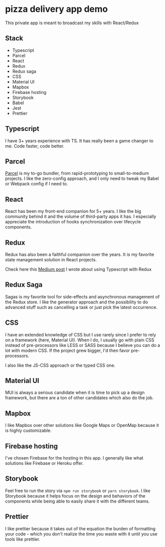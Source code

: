 # pizza delivery app demo

This private app is meant to broadcast my skills with React/Redux

## Stack

- Typescript
- Parcel
- React
- Redux
- Redux saga
- CSS
- Material UI
- Mapbox
- Firebase hosting
- Storybook
- Babel
- Jest
- Prettier

## Typescript

I have 3+ years experience with TS. It has really been a game changer to me. Code faster, code better.

## Parcel

[Parcel](https://parceljs.org/) is my to-go bundler, from rapid-prototyping to small-to-medium projects. I like the zero-config approach, and I only need to tweak my Babel or Webpack config if I need to.

## React

React has been my front-end companion for 5+ years. I like the big community behind it and the volume of third-party apps it has. I especially appreciate the introduction of hooks synchronization over lifecycle components.

## Redux

Redux has also been a faithful companion over the years. It is my favorite state management solution in React projects.

Check here this [Medium post](https://medium.com/@franleweb/redux-with-typescript-f97dc862f2b) I wrote about using Typescript with Redux

## Redux Saga

Sagas is my favorite tool for side-effects and asynchronous management of the Redux store. I like the generator approach and the possibility to do advanced stuff such as cancelling a task or just pick the latest occurrence.

## CSS

I have an extended knowledge of CSS but I use rarely since I prefer to rely on a framework (here, Material UI). When I do, I usually go with plain CSS instead of pre-processors like LESS or SASS because I believe you can do a lot with modern CSS. If the project grew bigger, I'd then favor pre-processors.

I also like the JS-CSS approach or the typed CSS one.

## Material UI

MUI is always a serious candidate when it is time to pick up a design framework, but there are a ton of other candidates which also do the job.

## Mapbox

I like Mapbox over other solutions like Google Maps or OpenMap because it is highly customizable.

## Firebase hosting

I've chosen Firebase for the hosting in this app. I generally like what solutions like Firebase or Heroku offer.

## Storybook

Feel free to run the story via `npm run storybook` or `yarn storybook`. I like Storybook because it helps focus on the design and behaviors of the components while being able to easily share it with the different teams.

## Prettier

I like prettier because it takes out of the equation the burden of formatting your code - which you don't realize the time you waste with it until you use tools like prettier.
